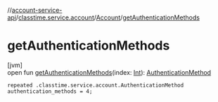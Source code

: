 //[account-service-api](../../../index.md)/[classtime.service.account](../index.md)/[Account](index.md)/[getAuthenticationMethods](get-authentication-methods.md)

# getAuthenticationMethods

[jvm]\
open fun [getAuthenticationMethods](get-authentication-methods.md)(index: [Int](https://kotlinlang.org/api/latest/jvm/stdlib/kotlin/-int/index.html)): [AuthenticationMethod](../-authentication-method/index.md)

`repeated .classtime.service.account.AuthenticationMethod authentication_methods = 4;`
